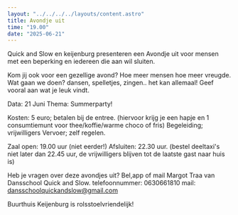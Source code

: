 ```yaml
---
layout: "../../../../layouts/content.astro"
title: Avondje uit 
time: "19.00"
date: "2025-06-21"
---
```


Quick and Slow en keijenburg presenteren een Avondje uit voor mensen met een beperking en iedereen die aan wil sluiten.

Kom jij ook voor een gezellige avond?
Hoe meer mensen hoe meer vreugde.
Wat gaan we doen? dansen, spelletjes, zingen.. het kan allemaal! Geef vooral aan wat je leuk vindt.

Data: 21 Juni 
Thema: Summerparty!

Kosten: 5 euro; betalen bij de entree. (hiervoor krijg je een hapje en 1 consumtiemunt voor thee/koffie/warme choco of fris) 
Begeleiding; vrijwilligers
Vervoer; zelf regelen.

Zaal open: 19.00 uur (niet eerder!)
Afsluiten: 22.30 uur. (bestel deeltaxi's niet later dan 22.45 uur, de vrijwilligers blijven tot de laatste gast naar huis is)


Heb je vragen over deze avondjes uit?
Bel,app of mail Margot Traa van Dansschool Quick and Slow.
telefoonnummer: 0630661810
mail: dansschoolquickandslow@gmail.com

Buurthuis Keijenburg is rolsstoelvriendelijk!
